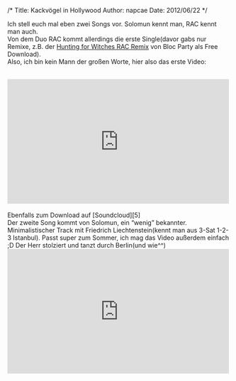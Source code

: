 /*
Title: Kackvögel in Hollywood
Author: napcae
Date: 2012/06/22
*/

Ich stell euch mal eben zwei Songs vor. Solomun kennt man, RAC kennt man auch. 
<br>
Von dem Duo RAC kommt allerdings die erste Single(davor gabs nur Remixe, z.B. der [Hunting for Witches RAC Remix][1] von Bloc Party als Free Download).  
Also, ich bin kein Mann der großen Worte, hier also das erste Video:  
<br>
<div class="elastic-video"><iframe src="http://player.vimeo.com/video/44271000?title=0&amp;byline=0&amp;portrait=0&amp;color=8cc63f" width="500" height="281" frameborder="0" webkitAllowFullScreen mozallowfullscreen allowFullScreen></iframe></div>
<br>
Ebenfalls zum Download auf [Soundcloud][5]
<br>
Der zweite Song kommt von Solomun, ein “wenig” bekannter. Minimalistischer Track mit Friedrich Liechtenstein(kennt man aus 3-Sat 1-2-3 Istanbul). Passt super zum Sommer, ich mag das Video außerdem einfach ;D  
Der Herr stolziert und tanzt durch Berlin(und wie^^)  
<br>
<div class="elastic-video"><iframe src="http://player.vimeo.com/video/44454530" width="500" height="281" frameborder="0" webkitAllowFullScreen mozallowfullscreen allowFullScreen></iframe> </div>

 [1]: http://stereogum.com/5010/new_bloc_party_hunting_for_witches_rac_remix/mp3/
 [2]: http://vimeo.com/44271000
 [3]: http://vimeo.com/greenlabelsound
 [4]: http://vimeo.com
 [5]: http://soundcloud.com/rac/sets/rac-hollywood-ft-penguin-prison/
 [6]: http://vimeo.com/44454530
 [7]: http://vimeo.com/user12226609